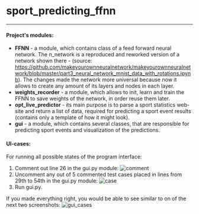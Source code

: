 # sport_predicting_ffnn
___

#### Project's modules:
 * **FFNN** - a module, which contains class of a feed forward neural network. The n_network is a reproduced and reworked version of a network shown there - (source: https://github.com/makeyourownneuralnetwork/makeyourownneuralnetwork/blob/master/part3_neural_network_mnist_data_with_rotations.ipynb). The changes made the network more universal because now it allows to create any amount of its layers and nodes in each layer.
 * **weights_recorder** - a module, which allows to init, learn and train the FFNN to save weights of the network, in order reuse them later.
 * **opt_live_predictor** - its main purpose is to parse a sport statistics web-site and return a list of data, required for predicting a sport event results (contains only a template of how it might look).
 * **gui** - a module, which contains several classes, that are responsible for predicting sport events and visualization of the predictions.

#### UI-cases:

For running all possible states of the program interface:
1) Comment out line 26 in the gui.py module:
![comment](https://user-images.githubusercontent.com/51992590/90664762-c005f400-e253-11ea-8fe1-5f3cfe552861.PNG)
2) Uncomment any out of 5 commented test cases placed in lines from 29th to 54th in the gui.py module:
![case](https://user-images.githubusercontent.com/51992590/90665138-51756600-e254-11ea-9429-95c9d2183b88.PNG)
3) Run gui.py.

If you made everything right, you would be able to see similar to on of the next two screenshots:
![gui_cases](https://user-images.githubusercontent.com/51992590/90663920-f55e1200-e252-11ea-934d-5d7f672381e3.png)

